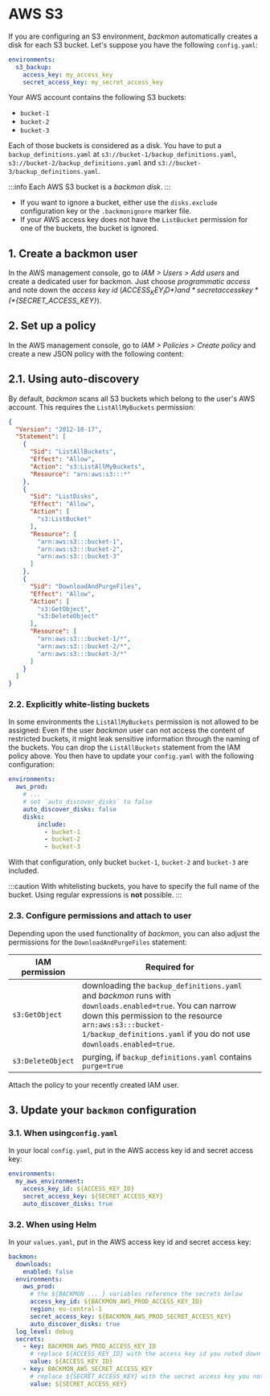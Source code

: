 # AWS S3

If you are configuring an S3 environment, *backmon* automatically creates a disk for each S3 bucket. Let's suppose you
have the following `config.yaml`:

```yaml
environments:
  s3_backup:
    access_key: my_access_key
    secret_access_key: my_secret_access_key
```

Your AWS account contains the following S3 buckets:

- `bucket-1`
- `bucket-2`
- `bucket-3`

Each of those buckets is considered as a disk. You have to put a `backup_definitions.yaml`
at `s3://bucket-1/backup_definitions.yaml`, `s3://bucket-2/backup_definitions.yaml`
and `s3://bucket-3/backup_definitions.yaml`.

:::info
Each AWS S3 bucket is a *backmon disk*.
:::

- If you want to ignore a bucket, either use the `disks.exclude` configuration key or the `.backmonignore` marker file.
- If your AWS access key does not have the `ListBucket` permission for one of the buckets, the bucket is ignored.

## 1. Create a backmon user

In the AWS management console, go to *IAM > Users > Add users* and create a dedicated user for backmon. Just choose
*programmatic access* and note down the *access key id* (*${ACCESS_KEY_ID}*) and *secret access key* (
*${SECRET_ACCESS_KEY}*).

## 2. Set up a policy

In the AWS management console, go to *IAM > Policies > Create policy* and create a new JSON policy with the following
content:

## 2.1. Using auto-discovery

By default, *backmon* scans all S3 buckets which belong to the user's AWS account. This requires the `ListAllMyBuckets`
permission:

```json
{
  "Version": "2012-10-17",
  "Statement": [
    {
      "Sid": "ListAllBuckets",
      "Effect": "Allow",
      "Action": "s3:ListAllMyBuckets",
      "Resource": "arn:aws:s3:::*"
    },
    {
      "Sid": "ListDisks",
      "Effect": "Allow",
      "Action": [
        "s3:ListBucket"
      ],
      "Resource": [
        "arn:aws:s3:::bucket-1",
        "arn:aws:s3:::bucket-2",
        "arn:aws:s3:::bucket-3"
      ]
    },
    {
      "Sid": "DownloadAndPurgeFiles",
      "Effect": "Allow",
      "Action": [
        "s3:GetObject",
        "s3:DeleteObject"
      ],
      "Resource": [
        "arn:aws:s3:::bucket-1/*",
        "arn:aws:s3:::bucket-2/*",
        "arn:aws:s3:::bucket-3/*"
      ]
    }
  ]
}
```

### 2.2. Explicitly white-listing buckets

In some environments the `ListAllMyBuckets` permission is not allowed to be assigned: Even if the user *backmon* user
can not access the content of restricted buckets, it might leak sensitive information through the naming of the buckets.
You can drop the `ListAllBuckets` statement from the IAM policy above. You then have to update your `config.yaml` with
the following configuration:

```yaml
environments:
  aws_prod:
    # ...
    # set `auto_discover_disks` to false
    auto_discover_disks: false
    disks:
        include:
          - bucket-1
          - bucket-2
          - bucket-3
```

With that configuration, only bucket `bucket-1`, `bucket-2` and `bucket-3` are included.

:::caution
With whitelisting buckets, you have to specify the full name of the bucket. Using regular expressions is __not__
possible.
:::

### 2.3. Configure permissions and attach to user

Depending upon the used functionality of *backmon*, you can also adjust the permissions for the `DownloadAndPurgeFiles`
statement:

| IAM permission    | Required for                                                                                                                                                                                                                                |
|-------------------|---------------------------------------------------------------------------------------------------------------------------------------------------------------------------------------------------------------------------------------------| 
| `s3:GetObject`    | downloading the `backup_definitions.yaml` and *backmon* runs with `downloads.enabled=true`. You can narrow down this permission to the resource `arn:aws:s3:::bucket-1/backup_definitions.yaml` if you do not use `downloads.enabled=true`. |
| `s3:DeleteObject` | purging, if `backup_definitions.yaml` contains `purge=true`                                                                                                                                                                                 |

Attach the policy to your recently created IAM user.

## 3. Update your `backmon` configuration

### 3.1. When using`config.yaml`

In your local `config.yaml`, put in the AWS access key id and secret access key:

```yaml
environments:
  my_aws_environment:
    access_key_id: ${ACCESS_KEY_ID}
    secret_access_key: ${SECRET_ACCESS_KEY}
    auto_discover_disks: true
```

### 3.2. When using Helm

In your `values.yaml`, put in the AWS access key id and secret access key:

```yaml
backmon:
  downloads:
    enabled: false
  environments:
    aws_prod:
      # the ${BACKMON ... } variables reference the secrets below
      access_key_id: ${BACKMON_AWS_PROD_ACCESS_KEY_ID}
      region: eu-central-1
      secret_access_key: ${BACKMON_AWS_PROD_SECRET_ACCESS_KEY}
      auto_discover_disks: true
  log_level: debug
  secrets:
    - key: BACKMON_AWS_PROD_ACCESS_KEY_ID
      # replace ${ACCESS_KEY_ID} with the access key id you noted down previously
      value: ${ACCESS_KEY_ID}
    - key: BACKMON_AWS_SECRET_ACCESS_KEY
      # replace ${SECRET_ACCESS_KEY} with the secret access key you noted down previously
      value: ${SECRET_ACCESS_KEY}
```